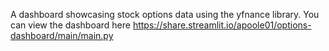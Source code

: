 A dashboard showcasing stock options data using the yfnance library. You can view the dashboard here https://share.streamlit.io/apoole01/options-dashboard/main/main.py
